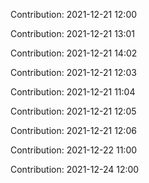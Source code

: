 Contribution: 2021-12-21 12:00

Contribution: 2021-12-21 13:01

Contribution: 2021-12-21 14:02

Contribution: 2021-12-21 12:03

Contribution: 2021-12-21 11:04

Contribution: 2021-12-21 12:05

Contribution: 2021-12-21 12:06

Contribution: 2021-12-22 11:00

Contribution: 2021-12-24 12:00

